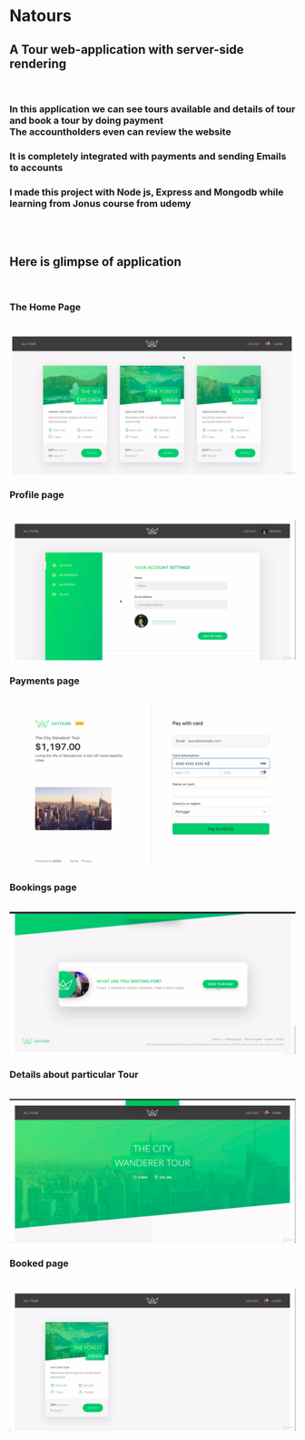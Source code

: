 <h1> Natours </h1>
<h2>A Tour web-application with server-side rendering </h2>
<br><h3> In this application we can see tours available and details of tour and book a tour by doing payment<br> The accountholders even can review the website</h3>
<h3>It is completely integrated with payments and sending Emails to accounts</h3> 
<h3>I made this project with <b>Node js, Express and Mongodb </b>while learning from Jonus course from udemy </h3>
<br><br>
<h2> Here is glimpse of application </h2>
<br><h3> The Home Page </h3>
<br><img src = "Homepage.png">
<br><h3> Profile page </h3>
<br><img src = "profile.png">
<br><h3> Payments page </h3>
<br><img src = "Payment.png">
<br><h3> Bookings page </h3>
<br><img src = "Book.png">
<br><h3> Details about particular Tour</h3>
<br><img src = "par.png">
<br><h3> Booked page </h3>
<br><img src = "Bookings.png">


